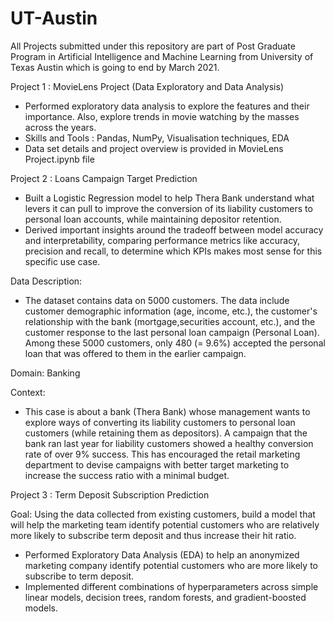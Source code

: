 # UT-Austin
All Projects submitted under this repository are part of Post Graduate Program in Artificial Intelligence and Machine Learning from University of Texas Austin which is going to end by March 2021.

Project 1 : MovieLens Project (Data Exploratory and Data Analysis)
 - Performed exploratory data analysis to explore the features and their importance. Also, explore trends in movie watching by the masses across the years.
 - Skills and Tools : Pandas, NumPy, Visualisation techniques, EDA
 - Data set details and project overview is provided in MovieLens Project.ipynb file
 
Project 2 : Loans Campaign Target Prediction

 -	Built a Logistic Regression model to help Thera Bank understand what levers it can pull to improve the conversion of its liability customers to personal loan accounts, while maintaining depositor retention.
 -	Derived important insights around the tradeoff between model accuracy and interpretability, comparing performance metrics like accuracy, precision and recall, to determine which KPIs makes most sense for this specific use case.

Data Description:
- The dataset contains data on 5000 customers. The data include customer demographic information (age, income, etc.), the customer's relationship with the bank (mortgage,securities account, etc.), and the customer response to the last personal loan campaign (Personal Loan). Among these 5000 customers, only 480 (= 9.6%) accepted the personal loan that was offered to them in the earlier campaign.
 
Domain: Banking
 
Context:
 - This case is about a bank (Thera Bank) whose management wants to explore ways of converting its liability customers to personal loan customers (while retaining them as depositors). A campaign that the bank ran last year for liability customers showed a healthy conversion rate of over 9% success. This has encouraged the retail marketing department to devise campaigns with better target marketing to increase the success ratio with a minimal budget.
 

Project 3 : Term Deposit Subscription Prediction

Goal: Using the data collected from existing customers, build a model that will help the marketing team identify potential customers who are relatively more likely to subscribe term deposit and thus increase their hit ratio.

-	Performed Exploratory Data Analysis (EDA) to help an anonymized marketing company identify potential customers who are more likely to subscribe to term deposit.
-	Implemented different combinations of hyperparameters across simple linear models, decision trees, random forests, and gradient-boosted models.


